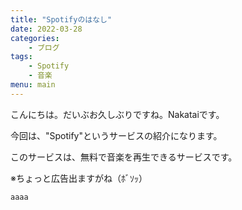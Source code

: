```yaml
---
title: "Spotifyのはなし"
date: 2022-03-28
categories:
    - ブログ
tags:
    - Spotify
    - 音楽
menu: main
---
```



こんにちは。だいぶお久しぶりですね。Nakataiです。

今回は、"Spotify"というサービスの紹介になります。

このサービスは、無料で音楽を再生できるサービスです。

※ちょっと広告出ますがね（ﾎﾞｿｯ）

`aaaa`


